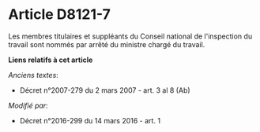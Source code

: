 # Article D8121-7

Les membres titulaires et suppléants du Conseil national de l'inspection du travail sont nommés par arrêté du ministre chargé
du travail.

**Liens relatifs à cet article**

_Anciens textes_:

  - Décret n°2007-279 du 2 mars 2007 - art. 3 al 8 (Ab)

_Modifié par_:

  - Décret n°2016-299 du 14 mars 2016 - art. 1
